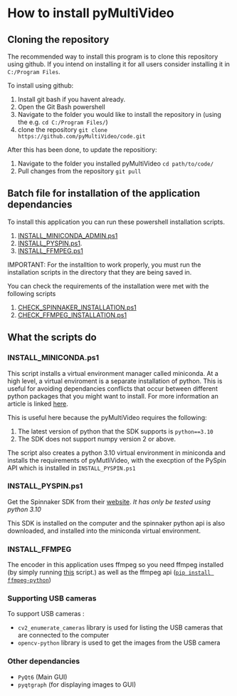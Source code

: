 # How to install pyMultiVideo

## Cloning the repository

The recommended way to install this program is to clone this repository using github. If you intend on installing it for all users consider installing it in `C:/Program Files`.

To install using github: 

1. Install git bash if you havent already. 
2. Open the Git Bash powershell
3. Navigate to the folder you would like to install the repository in (using the e.g. `cd C:/Program Files/`)
4. clone the repository `git clone https://github.com/pyMultiVideo/code.git`

After this has been done, to update the repositiory: 

1. Navigate to the folder you installed pyMultiVideo `cd path/to/code/`
2. Pull changes from the repository `git pull`

## Batch file for installation of the application dependancies

To install this application you can run these powershell installation scripts.

  1. [INSTALL_MINICONDA_ADMIN.ps1](/_installation/INSTALL_MINICONDA_ADMIN.ps1)
  2. [INSTALL_PYSPIN.ps1](/_installation/INSTALL_PYSPIN.ps1).  
  3. [INSTALL_FFMPEG.ps1](/_installation/INSTALL_FFMPEG.ps1)

IMPORTANT: For the installtion to work properly, you must run the installation scripts in the directory that they are being saved in. 

You can check the requirements of the installation were met with the following scripts

  1. [CHECK_SPINNAKER_INSTALLATION.ps1](/_installation/CHECK_SPINNAKER_INSTALLATION.ps1)
  2. [CHECK_FFMPEG_INSTALLATION.ps1](/_installation/CHECK_FFMPEG_INSTALLATION.ps1)

## What the scripts do

### INSTALL_MINICONDA.ps1

This script installs a virtual environment manager called miniconda. At a high level, a virtual enviroment is a separate installation of python. This is useful for avoiding dependancies conflicts that occur between different python packages that you might want to install. For more information an article is linked [here](https://medium.com/@aminasaeed223/a-comprehensive-tutorial-on-miniconda-creating-virtual-environments-and-setting-up-with-vs-code-f98d22fac8e2).

This is useful here because the pyMultiVideo requires the following: 
1. The latest version of python that the SDK supports is `python==3.10`
2. The SDK does not support numpy version 2 or above.

The script also creates a python 3.10 virtual environment in miniconda and installs the requirements of pyMutliVideo, with the execption of the PySpin API which is installed in `INSTALL_PYSPIN.ps1`

### INSTALL_PYSPIN.ps1

Get the Spinnaker SDK from their [website](https://www.teledynevisionsolutions.com/products/spinnaker-sdk/?model=Spinnaker%20SDK&vertical=machine%20vision&segment=iis).
*It has only be tested using python 3.10*

This SDK is installed on the computer and the spinnaker python api is also downloaded, and installed into the miniconda virtual environment. 

### INSTALL_FFMPEG

The encoder in this application uses ffmpeg so you need ffmpeg installed (by simply running [this](/_installation/CHECK_FFMPEG_INSTALLATION.ps1) script.) as well as the ffmpeg api ([`pip install ffmpeg-python`](https://pypi.org/project/ffmpeg-python/))

### Supporting USB cameras

To support USB cameras :

- `cv2_enumerate_cameras` library is used for listing the USB cameras that are connected to the computer
- `opencv-python` library is used to get the images from the USB camera

### Other dependancies

- `PyQt6` (Main GUI)
- `pyqtgraph` (for displaying images to GUI)

